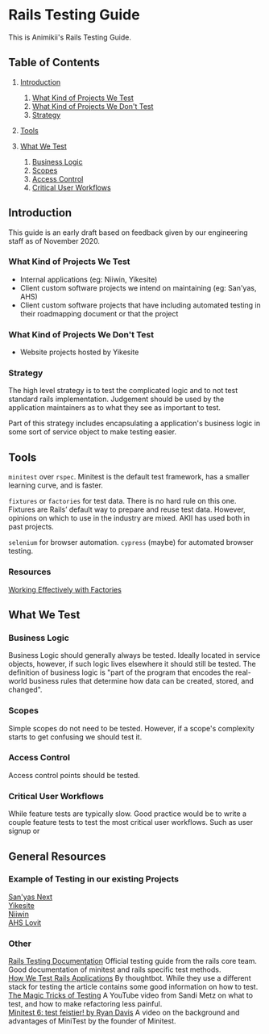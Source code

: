 # Rails Testing Guide

This is Animikii's Rails Testing Guide.

## Table of Contents
  1. [Introduction](#introduction)
      1. [What Kind of Projects We Test](#what-kind-of-projects-we-test)
      1. [What Kind of Projects We Don't Test](#what-kind-of-projects-we-dont-test)
      1. [Strategy](#strategy)

  1. [Tools](#tools)
  1. [What We Test](#what-we-test)
      1. [Business Logic](#business-logic)
      1. [Scopes](#scopes)
      1. [Access Control](#access-control)
      1. [Critical User Workflows](#critical-user-workflows)


## Introduction
This guide is an early draft based on feedback given by our engineering staff as of November 2020.

<!-- This need to be confirmed by leadership / engineering leadership -->
### What Kind of Projects We Test
- Internal applications (eg: Niiwin, Yikesite)
- Client custom software projects we intend on maintaining (eg: San'yas, AHS)
- Client custom software projects that have including automated testing in their roadmapping document or that the project

<!-- This need to be confirmed by leadership / engineering leadership -->
### What Kind of Projects We Don't Test
- Website projects hosted by Yikesite

### Strategy
The high level strategy is to test the complicated logic and to not test standard rails implementation. Judgement should be used by the application maintainers as to what they see as important to test.

Part of this strategy includes encapsulating a application's business logic in some sort of service object to make testing easier.

## Tools
`minitest` over `rspec`. Minitest is the default test framework, has a smaller learning curve, and is faster.

`fixtures` or `factories` for test data. There is no hard rule on this one. Fixtures are Rails’ default way to prepare and reuse test data. However, opinions on which to use in the industry are mixed. AKII has used both in past projects.

`selenium` for browser automation.
`cypress` (maybe) for automated browser testing.

### Resources
[Working Effectively with Factories](https://semaphoreci.com/community/tutorials/working-effectively-with-data-factories-using-factorygirl)  


## What We Test
### Business Logic
Business Logic should generally always be tested. Ideally located in service objects, however, if such logic lives elsewhere it should still be tested. The definition of business logic is "part of the program that encodes the real-world business rules that determine how data can be created, stored, and changed".

### Scopes
Simple scopes do not need to be tested. However, if a scope's complexity starts to get confusing we should test it.

### Access Control
Access control points should be tested.

### Critical User Workflows
While feature tests are typically slow. Good practice would be to write a couple feature tests to test the most critical user workflows. Such as user signup or 

## General Resources

### Example of Testing in our existing Projects
[San'yas Next](https://github.com/animikii/phsa-sanyas-upgrade/tree/master/test)  
[Yikesite](https://github.com/animikii/yikesite-web/tree/master/test)  
[Niiwin](https://github.com/animikii/niiwin-mvp/tree/master/test)  
[AHS Lovit](https://github.com/animikii/ahslovit-web/tree/master/test)  


### Other
[Rails Testing Documentation](https://guides.rubyonrails.org/testing.html) Official testing guide from the rails core team. Good documentation of minitest and rails specific test methods.  
[How We Test Rails Applications](https://thoughtbot.com/blog/how-we-test-rails-applications) By thoughtbot. While they use a different stack for testing the article contains some good information on how to test.   
[The Magic Tricks of Testing](https://www.youtube.com/watch?v=URSWYvyc42M) A YouTube video from Sandi Metz on what to test, and how to make refactoring less painful.  
[Minitest 6: test feistier! by Ryan Davis](https://www.youtube.com/watch?v=l-ZNxvFo4lw) A video on the background and advantages of MiniTest by the founder of Minitest.



